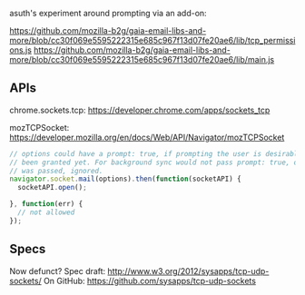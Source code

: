 asuth's experiment around prompting via an add-on:

https://github.com/mozilla-b2g/gaia-email-libs-and-more/blob/cc30f069e5595222315e685c967f13d07fe20ae6/lib/tcp_permissions.js
https://github.com/mozilla-b2g/gaia-email-libs-and-more/blob/cc30f069e5595222315e685c967f13d07fe20ae6/lib/main.js


## APIs

chrome.sockets.tcp:
https://developer.chrome.com/apps/sockets_tcp

mozTCPSocket:
https://developer.mozilla.org/en/docs/Web/API/Navigator/mozTCPSocket

```javascript
// options could have a prompt: true, if prompting the user is desirable, not
// been granted yet. For background sync would not pass prompt: true, or if it
// was passed, ignored.
navigator.socket.mail(options).then(function(socketAPI) {
  socketAPI.open();

}, function(err) {
  // not allowed
});
```

## Specs

Now defunct?
Spec draft: http://www.w3.org/2012/sysapps/tcp-udp-sockets/
On GitHub: https://github.com/sysapps/tcp-udp-sockets
